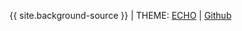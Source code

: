{{ site.background-source }}
| THEME: [ECHO](https://github.com/zichenstudio/ECHO)
| [Github](https://github.com/zichenstudio/imoutopiablog)
